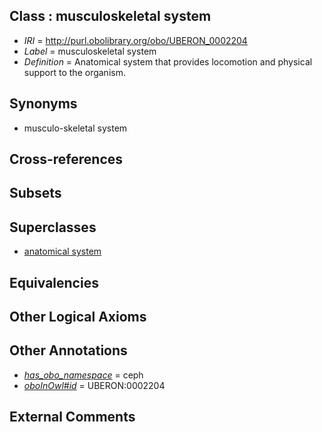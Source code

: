 
## Class : musculoskeletal system

 * *IRI* = http://purl.obolibrary.org/obo/UBERON_0002204
 * *Label* = musculoskeletal system
 * *Definition* = Anatomical system that provides locomotion and physical support to the organism.

## Synonyms

 * musculo-skeletal system

## Cross-references


## Subsets


## Superclasses

 * [anatomical system](../../UBERON/67/UBERON_0000467.md)

## Equivalencies


## Other Logical Axioms


## Other Annotations

 * *[has_obo_namespace](../../ce/oboInOwl#hasOBONamespace.md)* = ceph
 * *[oboInOwl#id](../../id/oboInOwl#id.md)* = UBERON:0002204

## External Comments


